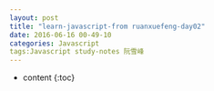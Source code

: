 ```yaml
---
layout: post
title: "learn-javascript-from ruanxuefeng-day02"
date: 2016-06-16 00-49-10
categories: Javascript
tags:Javascript study-notes 阮雪峰
---
```


* content
{:toc}

